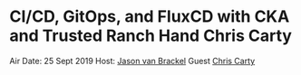# CI/CD, GitOps, and FluxCD with CKA and Trusted Ranch Hand Chris Carty

<a href="https://www.youtube.com/embed/lqtbL5nk7ns"></a>

Air Date: 25 Sept 2019
Host: [Jason van Brackel](twitter.com/jasonvanbrackel)
Guest [Chris Carty](twitter.com/macintoshPrime)
